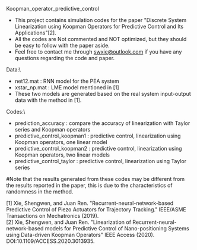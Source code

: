  Koopman_operator_predictive_control
* This project contains simulation codes for the paper "Discrete System Linearization using Koopman Operators for Predictive Control and Its Applications"[2].
* All the codes are Not commented and NOT optimized, but they should be easy to follow with the paper aside.
* Feel free to contact me through swxie@outlook.com if you have any questions regarding the code and paper.

Data:\
* net12.mat    :   RNN model for the PEA system
* xstar_np.mat   : LME model mentioned in [1]
* These two models are generated based on the real system input-output data with the method in [1].

Codes:\
* prediction_accuracy  : compare the accuracy of linearization with Taylor series and Koopman operators
* predictive_control_koopman1  : predictive control, linearization using Koopman operators, one linear model 
* predictive_control_koopman2  : predictive control, linearization using Koopman operators, two linear models 
* predictive_control_taylor    : predictive control, linearization using Taylor series 

#Note that the results generated from these codes may be different from the results reported in the paper, this is due to the characteristics of randomness in the method.

[1] Xie, Shengwen, and Juan Ren. "Recurrent-neural-network-based Predictive Control of Piezo Actuators for Trajectory Tracking." IEEE/ASME Transactions on Mechatronics (2019).\
[2] Xie, Shengwen, and Juan Ren. "Linearization of Recurrent-neural-network-based models for Predictive Control of Nano-positioning Systems using Data-driven Koopman Operators" IEEE Access (2020). DOI:10.1109/ACCESS.2020.3013935.
